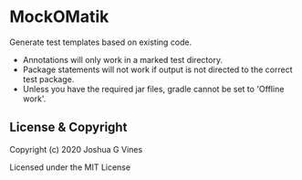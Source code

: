 # MockOMatik
Generate test templates based on existing code.

- Annotations will only work in a marked test directory.
- Package statements will not work if output is not directed to the correct test package.
- Unless you have the required jar files, gradle cannot be set to 'Offline work'.

## License & Copyright

Copyright (c) 2020 Joshua G Vines

Licensed under the MIT License

